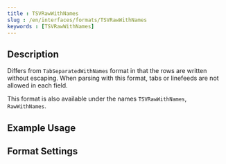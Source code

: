```yaml
---
title : TSVRawWithNames
slug : /en/interfaces/formats/TSVRawWithNames
keywords : [TSVRawWithNames]
---
```


## Description

Differs from `TabSeparatedWithNames` format in that the rows are written without escaping.
When parsing with this format, tabs or linefeeds are not allowed in each field.

This format is also available under the names `TSVRawWithNames`, `RawWithNames`.

## Example Usage

## Format Settings